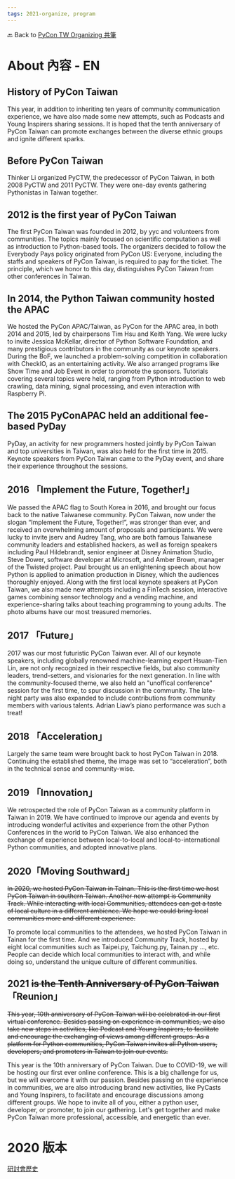 ```yaml
---
tags: 2021-organize, program
---
```


🔙 Back to [PyCon TW Organizing 共筆](https://hackmd.io/@pycontw/SyG5_GrED/https%3A%2F%2Fhackmd.io%2F%40pycontw%2FByi2hyM9w)


# About 內容 - EN


## History of PyCon Taiwan
This year, in addition to inheriting ten years of community communication experience, we have also made some new attempts, such as Podcasts and Young Inspirers sharing sessions. It is hoped that the tenth anniversary of PyCon Taiwan can promote exchanges between the diverse ethnic groups and ignite different sparks.

## Before PyCon Taiwan

Thinker Li organized PyCTW, the predecessor of PyCon Taiwan, in both 2008 PyCTW and 2011 PyCTW. They were one-day events gathering Pythonistas in Taiwan together.

## 2012 is the first year of PyCon Taiwan

The first PyCon Taiwan was founded in 2012, by yyc and volunteers from communities. The topics mainly focused on scientific computation as well as introduction to Python-based tools. The organizers decided to follow the Everybody Pays policy originated from PyCon US: Everyone, including the staffs and speakers of PyCon Taiwan, is required to pay for the ticket. The principle, which we honor to this day, distinguishes PyCon Taiwan from other conferences in Taiwan.

## In 2014, the Python Taiwan community hosted the APAC

We hosted the PyCon APAC/Taiwan, as PyCon for the APAC area, in both 2014 and 2015, led by chairpersons Tim Hsu and Keith Yang. We were lucky to invite Jessica McKellar, director of Python Software Foundation, and many prestigious contributors in the community as our keynote speakers. During the BoF, we launched a problem-solving competition in collaboration with CheckIO, as an entertaining activity. We also arranged programs like Show Time and Job Event in order to promote the sponsors. Tutorials covering several topics were held, ranging from Python introduction to web crawling, data mining, signal processing, and even interaction with Raspberry Pi.

## The 2015 PyConAPAC held an additional fee-based PyDay

PyDay, an activity for new programmers hosted jointly by PyCon Taiwan and top universities in Taiwan, was also held for the first time in 2015. Keynote speakers from PyCon Taiwan came to the PyDay event, and share their experience throughout the sessions.

## 2016 「Implement the Future, Together!」

We passed the APAC flag to South Korea in 2016, and brought our focus back to the native Taiwanese community. PyCon Taiwan, now under the slogan “Implement the Future, Together!”, was stronger than ever, and received an overwhelming amount of proposals and participants. We were lucky to invite jserv and Audrey Tang, who are both famous Taiwanese community leaders and established hackers, as well as foreign speakers including Paul Hildebrandt, senior engineer at Disney Animation Studio, Steve Dower, software developer at Microsoft, and Amber Brown, manager of the Twisted project. Paul brought us an enlightening speech about how Python is applied to animation production in Disney, which the audiences thoroughly enjoyed. Along with the first local keynote speakers at PyCon Taiwan, we also made new attempts including a FinTech session, interactive games combining sensor technology and a vending machine, and experience-sharing talks about teaching programming to young adults. The photo albums have our most treasured memories.

## 2017 「Future」

2017 was our most futuristic PyCon Taiwan ever. All of our keynote speakers, including globally renowned machine-learning expert Hsuan-Tien Lin, are not only recognized in their respective fields, but also community leaders, trend-setters, and visionaries for the next generation. In line with the community-focused theme, we also held an "unoffical conference" session for the first time, to spur discussion in the community. The late-night party was also expanded to include contributions from community members with various talents. Adrian Liaw’s piano performance was such a treat!

## 2018 「Acceleration」

Largely the same team were brought back to host PyCon Taiwan in 2018. Continuing the established theme, the image was set to “acceleration”, both in the technical sense and community-wise.

## 2019 「Innovation」

We retrospected the role of PyCon Taiwan as a community platform in Taiwan in 2019. We have continued to improve our agenda and events by introducing wonderful activites and experience from the other Python Conferences in the world to PyCon Taiwan. We also enhanced the exchange of experience between local-to-local and local-to-international Python communities, and adopted innovative plans.

## 2020「Moving Southward」

~~In 2020, we hosted PyCon Taiwan in Tainan. This is the first time we host PyCon Taiwan in southern Taiwan. Another new attempt is Community Track. While interacting with local Communities, attendees can get a taste of local culture in a different ambience. We hope we could bring local communities more and different experience.~~

To promote local communities to the attendees, we hosted PyCon Taiwan in Tainan for the first time. And we introduced Community Track, hosted by eight local communities such as Taipei.py, Taichung.py, Tainan.py ..., etc. People can decide which local communities to interact with, and while doing so, understand the unique culture of different communities.

## 2021 ~~is the Tenth Anniversary of PyCon Taiwan~~「Reunion」

~~This year, 10th anniversary of PyCon Taiwan will be celebrated in our first virtual conference. Besides passing on experience in communities, we also take new steps in activities, like Podcast and Young Inspirers, to facilitate and encourage the exchanging of views among different groups. As a platform for Python communities, PyCon Taiwan invites all Python users, developers, and promoters in Taiwan to join our events.~~

This year is the 10th anniversary of PyCon Taiwan. Due to COVID-19, we will be hosting our first ever online conference. This is a big challenge for us, but we will overcome it with our passion. Besides passing on the experience in communities, we are also introducing brand new activities, like PyCasts and Young Inspirers, to facilitate and encourage discussions among different groups. We hope to invite all of you, either a python user, developer, or promoter, to join our gathering. Let's get together and make PyCon Taiwan more professional, accessible, and energetic than ever.

# 2020 版本

[研討會歷史](https://tw.pycon.org/2020/en-us/about/pycontw/)